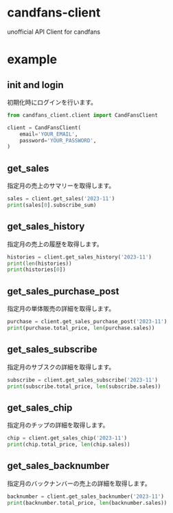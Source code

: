 # candfans-client
unofficial API Client for candfans

# example

## init and login
初期化時にログインを行います。

```python
from candfans_client.client import CandFansClient

client = CandFansClient(
    email='YOUR_EMAIL',
    password='YOUR_PASSWORD',
)
```

## get_sales
指定月の売上のサマリーを取得します。

```python
sales = client.get_sales('2023-11')
print(sales[0].subscribe_sum)
```

## get_sales_history
指定月の売上の履歴を取得します。

```python
histories = client.get_sales_history('2023-11')
print(len(histories))
print(histories[0])
```

## get_sales_purchase_post
指定月の単体販売の詳細を取得します。

```python
purchase = client.get_sales_purchase_post('2023-11')
print(purchase.total_price, len(purchase.sales))
```

## get_sales_subscribe
指定月のサブスクの詳細を取得します。

```python
subscribe = client.get_sales_subscribe('2023-11')
print(subscribe.total_price, len(subscribe.sales))
```

## get_sales_chip
指定月のチップの詳細を取得します。

```python
chip = client.get_sales_chip('2023-11')
print(chip.total_price, len(chip.sales))
```

## get_sales_backnumber
指定月のバックナンバーの売上の詳細を取得します。

```python
backnumber = client.get_sales_backnumber('2023-11')
print(backnumber.total_price, len(backnumber.sales))
```
